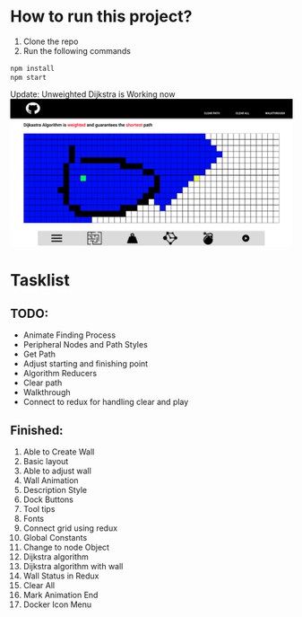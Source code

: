 # How to run this project?

1. Clone the repo
2. Run the following commands

```
npm install
npm start
```

Update: Unweighted Dijkstra is Working now
![Demo](./public/Version2.png)

# Tasklist

## TODO:

- Animate Finding Process
- Peripheral Nodes and Path Styles
- Get Path
- Adjust starting and finishing point
- Algorithm Reducers
- Clear path
- Walkthrough
- Connect to redux for handling clear and play

## Finished:

1. Able to Create Wall
2. Basic layout
3. Able to adjust wall
4. Wall Animation
5. Description Style
6. Dock Buttons
7. Tool tips
8. Fonts
9. Connect grid using redux
10. Global Constants
11. Change to node Object
12. Dijkstra algorithm
13. Dijkstra algorithm with wall
14. Wall Status in Redux
15. Clear All
16. Mark Animation End
17. Docker Icon Menu
